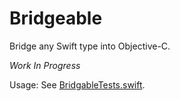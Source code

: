 # Bridgeable
Bridge any Swift type into Objective-C.

_Work In Progress_

Usage: See [BridgableTests.swift](https://github.com/JThramer/Bridgeable/blob/master/BridgeableTests/BridgeableTests.swift).

